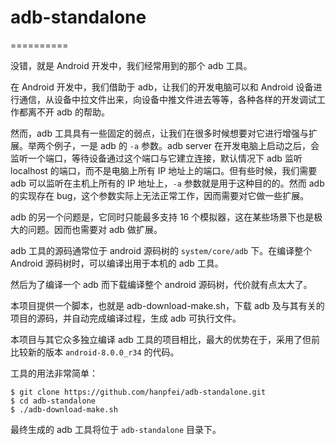 # adb-standalone
==========

没错，就是 Android 开发中，我们经常用到的那个 adb 工具。

在 Android 开发中，我们借助于 adb，让我们的开发电脑可以和 Android 设备进行通信，从设备中拉文件出来，向设备中推文件进去等等，各种各样的开发调试工作都离不开 adb 的帮助。

然而，adb 工具具有一些固定的弱点，让我们在很多时候想要对它进行增强与扩展。举两个例子，一是 adb 的 `-a` 参数。adb server 在开发电脑上启动之后，会监听一个端口，等待设备通过这个端口与它建立连接，默认情况下 adb 监听 localhost 的端口，而不是电脑上所有 IP 地址上的端口。但有些时候，我们需要 adb 可以监听在主机上所有的 IP 地址上，`-a` 参数就是用于这种目的的。然而 adb 的实现存在 bug，这个参数实际上无法正常工作，因而需要对它做一些扩展。

adb 的另一个问题是，它同时只能最多支持 16 个模拟器，这在某些场景下也是极大的问题。因而也需要对 adb 做扩展。

adb 工具的源码通常位于 android 源码树的 `system/core/adb` 下。在编译整个 Android 源码树时，可以编译出用于本机的 adb 工具。

然后为了编译一个 adb 而下载编译整个 android 源码树，代价就有点太大了。

本项目提供一个脚本，也就是 adb-download-make.sh，下载 adb 及与其有关的项目的源码，并自动完成编译过程，生成 adb 可执行文件。

本项目与其它众多独立编译 adb 工具的项目相比，最大的优势在于，采用了但前比较新的版本 `android-8.0.0_r34` 的代码。

工具的用法非常简单：
```
$ git clone https://github.com/hanpfei/adb-standalone.git
$ cd adb-standalone
$ ./adb-download-make.sh
```

最终生成的 adb 工具将位于 `adb-standalone` 目录下。
